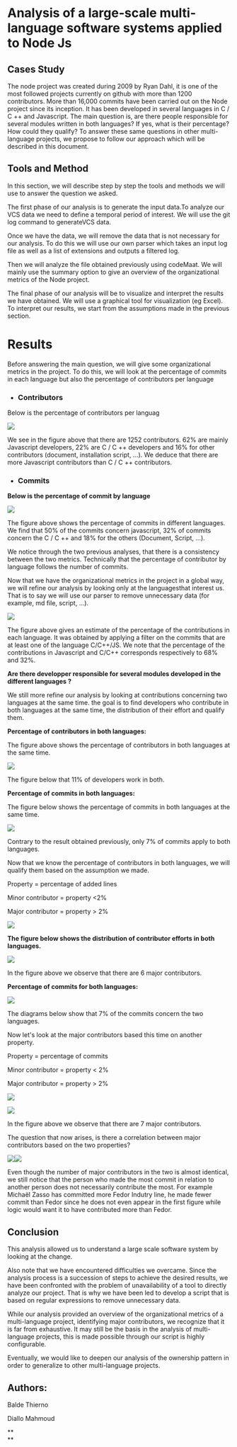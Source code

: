 # **Analysis of a large-scale multi-language software systems applied to Node Js**

## **Cases Study**

The node project was created during 2009 by Ryan Dahl, it is one of the most followed projects currently on github with more than 1200 contributors. More than 16,000 commits have been carried out on the Node project since its inception. It has been developed in several languages in C / C ++ and Javascript. The main question is, are there people responsible for several modules written in both languages? If yes, what is their percentage? How could they qualify? To answer these same questions in other multi-language projects, we propose to follow our approach which will be described in this document.

## **Tools and Method**

In this section, we will describe step by step the tools and methods we will use to answer the question we asked.

The first phase of our analysis is to generate the input data.To analyze our VCS data we need to define a temporal period of interest. We will use the git log command to generateVCS data.

Once we have the data, we will remove the data that is not necessary for our analysis. To do this we will use our own parser which takes an input log file as well as a list of extensions and outputs a filtered log.

Then we will analyze the file obtained previously using codeMaat. We will mainly use the summary option to give an overview of the organizational metrics of the Node project.

The final phase of our analysis will be to visualize and interpret the results we have obtained. We will use a graphical tool for visualization \(eg Excel\). To interpret our results, we start from the assumptions made in the previous section.

# **Results**

Before answering the main question, we will give some organizational metrics in the project. To do this, we will look at the percentage of commits in each language but also the percentage of contributors per language

* ### Contributors

Below is the percentage of contributors per languag

![](https://lh4.googleusercontent.com/MY0Xit7Z93aJTQamgyeNm2JK8UmYOo7ewZKfQ-srhS2SpQaxgxOIdhW8c3n2EW5WJ3OSyYdvEFG2c5ebri_vs9RmER8SoYz91ESP1kEIAOn8K7bxXMT7stRmrfMJL8B9uLsJXILC)

We see in the figure above that there are 1252 contributors. 62% are mainly Javascript developers, 22% are C / C ++ developers and 16% for other contributors \(document, installation script, ...\). We deduce that there are more Javascript contributors than C / C ++ contributors.

* ### **Commits**

**Below is the percentage of commit by language**

![](https://lh6.googleusercontent.com/PBoIbia6t9D6j7YxVGllPWcEmy96WImqu74HE91dFF_2yMZSmfUaSLImNp_fqAjizBYOEnScUNQxHzJs63LYCKgN8zV6sfxRvXbeculwfPJF2HbzxdZzL2tD07he25E3dkHjGXNy)

The figure above shows the percentage of commits in different languages. We find that 50% of the commits concern javascript, 32% of commits concern the C / C ++ and 18% for the others \(Document, Script, ...\).

We notice through the two previous analyses, that there is a consistency between the two metrics. Technically that the percentage of contributor by language follows the number of commits.

Now that we have the organizational metrics in the project in a global way, we will refine our analysis by looking only at the languages ​​that interest us. That is to say we will use our parser to remove unnecessary data \(for example, md file, script, ...\).

![](https://lh4.googleusercontent.com/Mdsvjqw7Jz8pGLbhvBUBvLxhZDs0vlw_qzD5ctl8jGBWKps55DO1_EMslzp9OEEP22uY3eZPK_szPSGV9VGLsO4vw9DVCknT2Cg3yHDXipmz5Y4WcCvfsHeBT0dVu9jgFVaIbuRM)

The figure above gives an estimate of the percentage of the contributions in each language. It was obtained by applying a filter on the commits that are at least one of the language C/C++/JS. We note that the percentage of the contributions in Javascript and C/C++ corresponds respectively to 68% and 32%.

**Are there developper responsible for several modules developed in the different languages ?**

We still more refine our analysis by looking at contributions concerning two languages at the same time. the goal is to find developers who contribute in both languages at the same time, the distribution of their effort and qualify them.

**Percentage of contributors in both languages:**

The figure above shows the percentage of contributors in both languages at the same time.

![](https://lh3.googleusercontent.com/L2s2WU-ZrAYG35_adN4Q_8qj7dJpY8IkPBM1m823aHx94Ann4gwnr5ksRS4VhG8FuHUYu5eabO6LgLRnzyYvH94woNswhaQOzPh0YBMGls06ihN79jKEqX0C8pqPCBh436hQGosk)

The figure below that 11% of developers work in both.

**Percentage of commits in both languages:**

The figure below shows the percentage of commits in both languages at the same time.

![](https://lh3.googleusercontent.com/TyvEA7ctRiPgE6kzM8ANDLAnIvPM7ku3sC3eIIHZdgLP4pX_32FqbL1uztaI2h6Zpdv_0RZhtUTJUTth3VkyhYhzkQg4uo7Cb64IW-W4dblg_MiIplhPzcewtU35r1vt05ps3f5E)

Contrary to the result obtained previously, only 7% of commits apply to both languages.

Now that we know the percentage of contributors in both languages, we will qualify them based on the assumption we made.

Property = percentage of added lines

Minor contributor = property &lt;2%

Major contributor = property &gt; 2%

![](https://lh4.googleusercontent.com/TExM0xmkkUElnYf3dRr9N0_i_rfakp0VmJ2cCWDeU3OKK2wOzZNbFvYJQfbQGpmc6KWgd3Ub4qtDKQcWaoDSFC5BImyw5gCx3VKPuN-54f-JHiWnJhESwKzjkBPRBpBDMuJ-7x_w)

**The figure below shows the distribution of contributor efforts in both languages.**

![](https://lh5.googleusercontent.com/Iyj5qAQongZS6cDIryTctdGlD35lGuWg4Q5-BOMyljC170CV8a3uXH9Q321IE9CEABV8xbEl7EOdjyCnEzj8yYgqqdL3JphvEEPhhASmXdp6ialhpSBFGz5nclpogH6lOyp-BMPY)

In the figure above we observe that there are 6 major contributors.

**Percentage of commits for both languages:**

![](https://lh3.googleusercontent.com/TyvEA7ctRiPgE6kzM8ANDLAnIvPM7ku3sC3eIIHZdgLP4pX_32FqbL1uztaI2h6Zpdv_0RZhtUTJUTth3VkyhYhzkQg4uo7Cb64IW-W4dblg_MiIplhPzcewtU35r1vt05ps3f5E)

The diagrams below show that 7% of the commits concern the two languages.

Now let's look at the major contributors based this time on another property.

Property = percentage of commits

Minor contributor = property &lt; 2%

Major contributor = property &gt; 2%

![](https://lh6.googleusercontent.com/PKof_F4ojoUMgdkWVfzyiubzu8DSOYo04jTl05-AQadKeqOAPj-HMej0dPeIRIs-gRknCIKpwRT5I1v6T6AjsaBRJi_QaXhorpOTSvn-l5otX1lcRnsTmw2SNBKWhpzH1cKNKSSu)

![](https://lh5.googleusercontent.com/snxfn8nEo3122I94lGLXerVqYj-Rqf4wkbWCDtzm4l_qa8AWuPMJNWrqynaj_2fy72QLFf7yiimEbR1m_8DZ6o3vjerMCGJviw-S53M6sp1HLRGaDrmsJ2dF2iQTtdWsudzjt9OP)

In the figure above we observe that there are 7 major contributors.

The question that now arises, is there a correlation between major contributors based on the two properties?

![](https://lh3.googleusercontent.com/8ZSptnM2oMKWEYqao6lwXwfU76MBEopTW2N60Of_hILnoacP32bZH5vBkOwfviondgVG5n4vEGl2lQnDHT8I4sOTBElFBwEnVP0Ql4B9T3WDZM3JauO1vnT8ITHxbORHZdX01dPZ)![](https://lh6.googleusercontent.com/roIKjZ0WybFKj9oQj-XWCG7nEfCPXPO7g8Eygso75apCXvv3qHLllqGY_mQCS7dkpo-0vQbFcjtEkNyuRybaQZzbGdiF1yWVskOAVazN7r9JzAgGE1motjwBsTzV0EjAesnqfbdC)

Even though the number of major contributors in the two is almost identical, we still notice that the person who made the most commit in relation to another person does not necessarily contribute the most. For example Michaël Zasso has committed more Fedor Indutry line, he made fewer commit than Fedor since he does not even appear in the first figure while logic would want it to have contributed more than Fedor.

## Conclusion

This analysis allowed us to understand a large scale software system by looking at the change.

Also note that we have encountered difficulties we overcame. Since the analysis process is a succession of steps to achieve the desired results, we have been confronted with the problem of unavailability of a tool to directly analyze our project. That is why we have been led to develop a script that is based on regular expressions to remove unnecessary data.

While our analysis provided an overview of the organizational metrics of a multi-language project, identifying major contributors, we recognize that it is far from exhaustive. It may still be the basis in the analysis of multi-language projects, this is made possible through our script is highly configurable.

Eventually, we would like to deepen our analysis of the ownership pattern in order to generalize to other multi-language projects.

## Authors:

Balde Thierno

Diallo Mahmoud

**      
**

